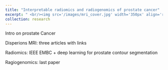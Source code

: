 ```yaml
---
title: "Interpretable radiomics and radiogenomics of prostate cancer"
excerpt: " <br/><img src='/images/mri_cover.jpg' width='350px' align='right'> Prostate cancer is the second most common and one of the most lethal forms of cancer in western men. Timely and accurate diagnosis is crucial. Multiparametric MRI is currently the recommended imaging modality for prostate cancer. However, it is not sufficiently accurate to replace systematic biopsies. In this line of research, we combine model-driven approaches for feature extraction with data-driven appraoches for optimal classification, with the goal of improving prostate cancer diagnostics."
collection: research
---
```


Intro on prostate Cancer

Disperions MRI: three articles with links

Radiomics: IEEE EMBC + deep learning for prostate contour segmentation

Ragiogenomics: last paper


<!-- ![description image](/images/name_image.ext "Optional title"){: .align-right width="300px"} -->
